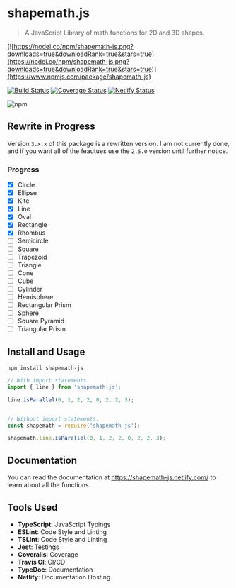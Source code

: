 # shapemath.js
> A JavaScript Library of math functions for 2D and 3D shapes.

[![https://nodei.co/npm/shapemath-js.png?downloads=true&downloadRank=true&stars=true](https://nodei.co/npm/shapemath-js.png?downloads=true&downloadRank=true&stars=true)](https://www.npmjs.com/package/shapemath-js)

[![Build Status](https://travis-ci.com/hparcells/shapemath-js.svg?branch=master)](https://travis-ci.com/hparcells/shapemath-js)
[![Coverage Status](https://coveralls.io/repos/github/hparcells/shapemath-js/badge.svg?branch=master)](https://coveralls.io/github/hparcells/shapemath-js?branch=master)
[![Netlify Status](https://api.netlify.com/api/v1/badges/72d9e4b5-02fa-4dfc-b314-616468bc9821/deploy-status)](https://app.netlify.com/sites/shapemath-js/deploys)

![npm](https://img.shields.io/npm/dm/shapemath-js)

## Rewrite in Progress
Version `3.x.x` of this package is a rewritten version. I am not currently done, and if you want all of the feautues use the `2.5.0` version until further notice.

### Progress
- [x] Circle
- [x] Ellipse
- [x] Kite
- [x] Line
- [x] Oval
- [x] Rectangle
- [x] Rhombus
- [ ] Semicircle
- [ ] Square
- [ ] Trapezoid
- [ ] Triangle
- [ ] Cone
- [ ] Cube
- [ ] Cylinder
- [ ] Hemisphere
- [ ] Rectangular Prism
- [ ] Sphere
- [ ] Square Pyramid
- [ ] Triangular Prism

## Install and Usage
```
npm install shapemath-js
```

```js
// With import statements.
import { line } from 'shapemath-js';

line.isParallel(0, 1, 2, 2, 0, 2, 2, 3);


// Without import statements.
const shapemath = require('shapemath-js');

shapemath.line.isParallel(0, 1, 2, 2, 0, 2, 2, 3);
```

## Documentation
You can read the documentation at https://shapemath-js.netlify.com/ to learn about all the functions.

## Tools Used
- **TypeScript**: JavaScript Typings
- **ESLint**: Code Style and Linting
- **TSLint**: Code Style and Linting
- **Jest**: Testings
- **Coveralls**: Coverage
- **Travis CI**: CI/CD
- **TypeDoc**: Documentation
- **Netlify**: Documentation Hosting
